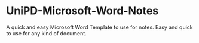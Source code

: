 # UniPD-Microsoft-Word-Notes
 A quick and easy Microsoft Word Template to use for notes. Easy and quick to use for any kind of document.
